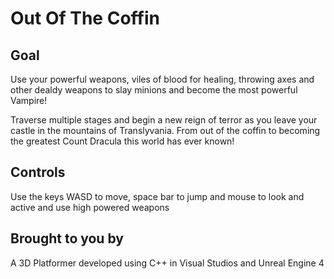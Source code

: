 # Out Of The Coffin

## Goal

Use your powerful weapons, viles of blood for healing, throwing axes and other dealdy weapons to slay minions and become the most powerful Vampire!

Traverse multiple stages and begin a new reign of terror as you leave your castle in the mountains of Translyvania. From out of the coffin to becoming the greatest Count Dracula this world has ever known!

## Controls

Use the keys WASD to move, space bar to jump and mouse to look and active and use high powered weapons 

## Brought to you by

A 3D Platformer developed using C++ in Visual Studios and Unreal Engine 4
